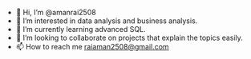- 👋 Hi, I’m @amanrai2508
- 👀 I’m interested in data analysis and business analysis.
- 🌱 I’m currently learning advanced SQL.
- 💞️ I’m looking to collaborate on projects that explain the topics easily.
- 📫 How to reach me raiaman2508@gmail.com

<!---
amanrai2508/amanrai2508 is a ✨ special ✨ repository because its `README.md` (this file) appears on your GitHub profile.
You can click the Preview link to take a look at your changes.
--->
